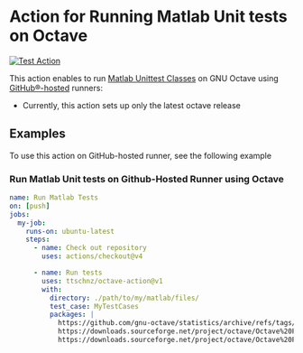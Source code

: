 # Action for Running Matlab Unit tests on Octave
[![Test Action](https://github.com/ttschnz/Octave-UnitTests/actions/workflows/test-actions.yml/badge.svg)](https://github.com/ttschnz/Octave-UnitTests/actions/workflows/test-actions.yml)

This action enables to run [Matlab Unittest Classes](https://ch.mathworks.com/help/matlab/ref/matlab.unittest.testcase-class.html) on GNU Octave using [GitHub&reg;-hosted](https://docs.github.com/en/free-pro-team@latest/actions/reference/specifications-for-github-hosted-runners) runners:

- Currently, this action sets up only the latest octave release

## Examples
To use this action on GitHub-hosted runner, see the following example

### Run Matlab Unit tests on Github-Hosted Runner using Octave

```yaml
name: Run Matlab Tests
on: [push]
jobs:
  my-job:
    runs-on: ubuntu-latest
    steps:
      - name: Check out repository
        uses: actions/checkout@v4

      - name: Run tests
        uses: ttschnz/octave-action@v1
        with:
          directory: ./path/to/my/matlab/files/
          test_case: MyTestCases
          packages: |
            https://github.com/gnu-octave/statistics/archive/refs/tags/release-1.7.0.tar.gz
            https://downloads.sourceforge.net/project/octave/Octave%20Forge%20Packages/Individual%20Package%20Releases/struct-1.0.18.tar.gz
            https://downloads.sourceforge.net/project/octave/Octave%20Forge%20Packages/Individual%20Package%20Releases/optim-1.6.2.tar.gz

```
